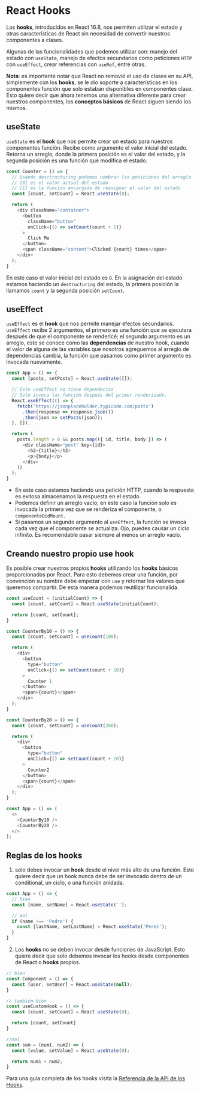 # React Hooks

Los **hooks**, introducidos en React 16.8, nos permiten utilizar el estado y otras características de React sin necesidad de convertir nuestros componentes a clases.

Algunas de las funcionalidades que podemos utilizar son: manejo del estado con `useState`, manejo de efectos secundarios como peticiones `HTTP` con `useEffect`, crear referencias con `useRef`, entre otras.

**Nota**: es importante notar que React no removió el uso de clases en su API, simplemente con los **hooks**, se le dio soporte a características en los componentes función que solo estaban disponibles en componentes clase. Esto quiere decir que ahora tenemos una alternativa diferente para crear nuestros componentes, los **conceptos básicos** de React siguen siendo los mismos.

## useState

`useState` es el **hook** que nos permite crear un estado para nuestros componentes función. Recibe como argumento el valor inicial del estado. Retorna un arreglo, donde la primera posición es el valor del estado, y la segunda posición es una función que modifica el estado.

```javascript
const Counter = () => {
  // Usando desctructuring podemos nombrar las posiciones del arreglo
  // [0] es el valor actual del estado
  // [1] es la función encargada de reasignar el valor del estado
  const [count, setCount] = React.useState(0);

  return (
    <div className="container">
      <button
        className="button"
        onClick={() => setCount(count + 1)}
      >
        Click Me
      </button>
      <span className="content">Clicked {count} times</span>
    </div>
  );
}
```

En este caso el valor inicial del estado es `0`. En la asignación del estado estamos haciendo un `destructuring` del estado, la primera posición la llamamos `count` y la segunda posición `setCount`.

## useEffect

`useEffect` es  el **hook** que nos permite manejar efectos secundarios.
`useEffect` recibe 2 argumentos, el primero es una función que se ejecutara después de que el componente se rendericé; el segundo argumento es un arreglo, este se conoce como las **dependencias** de nuestro hook, cuando el valor de alguna de las variables que nosotros agreguemos al arreglo de dependencias cambia, la función que pasamos como primer argumento es invocada nuevamente.

```javascript
const App = () => {
  const [posts, setPosts] = React.useState([]);

  // Este useEffect no tiene dependecias
  // Solo invoca las función después del primer renderizado.
  React.useEffect(() => {
    fetch('https://jsonplaceholder.typicode.com/posts')
      .then(response => response.json())
      .then(json => setPosts(json));
  }, []);

  return (
    posts.length > 0 && posts.map(({ id, title, body }) => (
      <div className="post" key={id}>
        <h2>{title}</h2>
        <p>{body}</p>
      </div>
    ))
  );
}
```

* En este caso estamos haciendo una petición HTTP, cuando la respuesta es exitosa almacenamos la respuesta en el estado.
* Podemos definir un arreglo vacío, en este caso la función solo es invocada la primera vez que se renderiza el componente, o `componenteDidMount`.
* Si pasamos un segundo argumento al `useEffect`, la función se invoca cada vez que el componente se actualiza. Ojo, puedes causar un ciclo infinito. Es recomendable pasar siempre al menos un arreglo vacío.

## Creando nuestro propio use hook

Es posible crear nuestros propios **hooks** utilizando los **hooks** básicos proporcionados por React. Para esto debemos crear una función, por convención su nombre debe empezar con `use` y retornar los valores que queremos compartir. De esta manera podemos reutilizar funcionalida.

```javascript
const useCount = (initialCount) => {
  const [count, setCount] = React.useState(initialCount);

  return [count, setCount];
}

const CounterBy10 = () => {
  const [count, setCount] = useCount(100);

  return (
    <div>
      <button
        type="button"
        onClick={() => setCount(count + 10)}
      >
        Counter 1
      </button>
      <span>{count}</span>
    </div>
  );
}

const CounterBy20 = () => {
  const [count, setCount] = useCount(200);

  return (
    <div>
      <button
        type="button"
        onClick={() => setCount(count + 20)}
      >
        Counter2
      </button>
      <span>{count}</span>
    </div>
  );
}

const App = () => (
  <>
    <CounterBy10 />
    <CounterBy20 />
  </>
);
```

## Reglas de los hooks

1. solo debes invocar un **hook** desde el nivel más alto de una función. Esto quiere decir que un hook nunca debe de ser invocado dentro de un conditional, un ciclo, o una función anidada.

```javascript
const App = () => {
  // bien
  const [name, setName] = React.useState('');

  // mal
  if (name !== 'Pedro') {
    const [lastName, setLastName] = React.useState('Pérez');
  }
}
```

2. Los **hooks** no se deben invocar desde funciones de JavaScript. Esto quiere decir que solo debemos invocar los hooks desde componentes de React o **hooks** propios.

```javascript
// bien
const Component = () => {
  const [user, setUser] = React.useState(null);
}

// también bien
const useCustomHook = () => {
  const [count, setCount] = React.useState(0);

  return [count, setCount]
}

//mal
const sum = (num1, num2) => {
  const [value, setValue] = React.useState(0);

  return num1 + num2;
}
```

Para una guía completa de los hooks visita la [Referencia de la API de los Hooks](https://es.reactjs.org/docs/hooks-reference.html).
